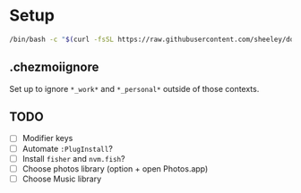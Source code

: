 # Setup

```sh
/bin/bash -c "$(curl -fsSL https://raw.githubusercontent.com/sheeley/dotfiles/main/initial_setup.sh)"
```

## .chezmoiignore
Set up to ignore `*_work*` and `*_personal*` outside of those contexts.

## TODO
- [ ] Modifier keys 
- [ ] Automate `:PlugInstall`?
- [ ] Install `fisher` and `nvm.fish`? 
- [ ] Choose photos library (option + open Photos.app)
- [ ] Choose Music library
